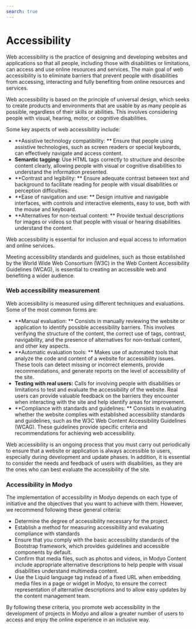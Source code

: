 ```yaml
---
search: true
---
```


# Accessibility

Web accessibility is the practice of designing and developing websites and applications so that all people, including those with disabilities or limitations, can access and use online resources and services. The main goal of web accessibility is to eliminate barriers that prevent people with disabilities from accessing, interacting and fully benefiting from online resources and services.

Web accessibility is based on the principle of universal design, which seeks to create products and environments that are usable by as many people as possible, regardless of their skills or abilities. This involves considering people with visual, hearing, motor, or cognitive disabilities.

Some key aspects of web accessibility include:

- **Assistive technology compatibility: ** Ensure that people using assistive technologies, such as screen readers or special keyboards, can effectively navigate and access content.
- **Semantic tagging:** Use HTML tags correctly to structure and describe content clearly, allowing people with visual or cognitive disabilities to understand the information presented.
- **Contrast and legibility: ** Ensure adequate contrast between text and background to facilitate reading for people with visual disabilities or perception difficulties.
- **Ease of navigation and use: ** Design intuitive and navigable interfaces, with controls and interactive elements, easy to use, both with the mouse and keyboard.
- **Alternatives for non-textual content: ** Provide textual descriptions for images or videos so that people with visual or hearing disabilities understand the content.

Web accessibility is essential for inclusion and equal access to information and online services.

Meeting accessibility standards and guidelines, such as those established by the World Wide Web Consortium (W3C) in the Web Content Accessibility Guidelines (WCAG), is essential to creating an accessible web and benefiting a wider audience.


### Web accessibility measurement

Web accessibility is measured using different techniques and evaluations. Some of the most common forms are:

- **Manual evaluation: ** Consists in manually reviewing the website or application to identify possible accessibility barriers. This involves verifying the structure of the content, the correct use of tags, contrast, navigability, and the presence of alternatives for non-textual content, and other key aspects.
- **Automatic evaluation tools: ** Makes use of automated tools that analyze the code and content of a website for accessibility issues. These tools can detect missing or incorrect elements, provide recommendations, and generate reports on the level of accessibility of the site.
- **Testing with real users:** Calls for involving people with disabilities or limitations to test and evaluate the accessibility of the website. Real users can provide valuable feedback on the barriers they encounter when interacting with the site and help identify areas for improvement.
- **Compliance with standards and guidelines: ** Consists in evaluating whether the website complies with established accessibility standards and guidelines, such as the W3C Web Content Accessibility Guidelines (WCAG). These guidelines provide specific criteria and recommendations for achieving web accessibility.

Web accessibility is an ongoing process that you must carry out periodically to ensure that a website or application is always accessible to users, especially during development and update phases. In addition, it is essential to consider the needs and feedback of users with disabilities, as they are the ones who can best evaluate the accessibility of the site.


### Accessibility in Modyo

The implementation of accessibility in Modyo depends on each type of initiative and the objectives that you want to achieve with them. However, we recommend following these general criteria:

- Determine the degree of accessibility necessary for the project.
- Establish a method for measuring accessibility and evaluating compliance with standards
- Ensure that you comply with the basic accessibility standards of the Bootstrap framework, which provides guidelines and
  accessible components by default.
- Confirm that media files, such as photos and videos, in Modyo Content include appropriate alternative descriptions to help people with visual disabilities understand multimedia content.
- Use the Liquid language tag instead of a fixed URL when embedding media files in a page or widget in Modyo, to ensure the correct representation of alternative descriptions and to allow easy updates by the content management team.

By following these criteria, you promote web accessibility in the development of projects in Modyo and allow a greater number of users to access and enjoy the online experience in an inclusive way.